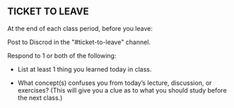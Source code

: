 ## TICKET TO LEAVE

At the end of each class period, before you leave:

Post to Discrod in the "#ticket-to-leave" channel.

Respond to 1 or both of the following:

* List at least 1 thing you learned today in class.

* What concept(s) confuses you from today’s lecture, discussion, or exercises? (This will give you a clue as to what you should study before the next class.)

